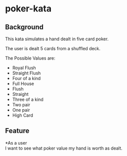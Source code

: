 # poker-kata

## Background
This kata simulates a hand dealt in five card poker.

The user is dealt 5 cards from a shuffled deck.

The Possible Values are:

- Royal Flush
- Straight Flush
- Four of a kind
- Full House
- Flush
- Straight
- Three of a kind
- Two pair
- One pair
- High Card

## Feature
*As a user<br>
I want to see what poker value my hand is worth as dealt.
